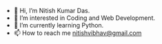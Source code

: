 - 👋 Hi, I’m Nitish Kumar Das.
- 👀 I’m interested in Coding and Web Development.
- 🌱 I’m currently learning Python.
- 📫 How to reach me nitishvibhav@gmail.com

<!---
nitishvibhav/nitishvibhav is a ✨ special ✨ repository because its `README.md` (this file) appears on your GitHub profile.
You can click the Preview link to take a look at your changes.
--->
